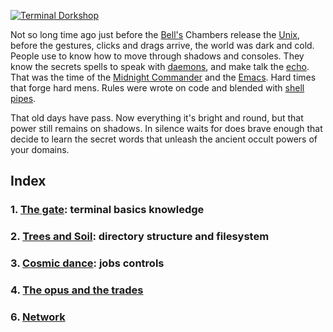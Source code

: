 [![Terminal Dorkshop](https://raw.github.com/patriciogonzalezvivo/Shell-Initiation/master/images/terminal01.png)](http://patriciogonzalezvivo.com/)

Not so long time ago just before the [Bell's](http://www.bell-labs.com/history/unix/tutorial.html) Chambers release the [Unix](http://en.wikipedia.org/wiki/Unix), before the gestures, clicks and drags arrive, the world was dark and cold. People use to know how to move through shadows and consoles. They know the secrets spells to speak with [daemons](http://en.wikipedia.org/wiki/Daemon_computing), and make talk the [echo](http://en.wikipedia.org/wiki/Echo_command). That was the time of the [Midnight Commander](http://en.wikipedia.org/wiki/Midnight_Commander) and the [Emacs](http://en.wikipedia.org/wiki/Emacs). Hard times that forge hard mens. Rules were wrote on code and blended with [shell pipes](http://www.dsj.net/compedge/shellbasics1.html).

That old days have pass. Now everything it's bright and round, but that power still remains on shadows. In silence waits for does brave enough that decide to learn the secret words that unleash the ancient occult powers of your domains.

## Index

### 1. [The gate](https://github.com/patriciogonzalezvivo/Terminal/blob/master/chap01.md): terminal basics knowledge

### 2. [Trees and Soil](https://github.com/patriciogonzalezvivo/Terminal/blob/master/chap02.md): directory structure and filesystem

### 3. [Cosmic dance](https://github.com/patriciogonzalezvivo/Terminal/blob/master/chap03.md): jobs controls

### 4. [The opus and the trades](https://github.com/patriciogonzalezvivo/Terminal/blob/master/chap04.md)

### 6. [Network](https://github.com/patriciogonzalezvivo/Terminal/blob/master/chap05.md)

